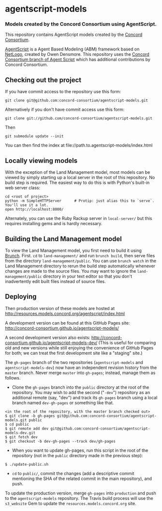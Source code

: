 agentscript-models
==================

### Models created by the Concord Consortium using AgentScript.

This repository contains AgentScript models created by the [Concord Consortium](http://www.concord.org).

[AgentScript](https://github.com/backspaces/agentscript) is a Agent Based Modeling (ABM) framework based on [NetLogo](http://ccl.northwestern.edu/netlogo/), created by Owen Densmore. This repository uses the [Concord Consortium branch of Agent Script](https://github.com/concord-consortium/agentscript) which has additional contributions by Concord Consortium.

## Checking out the project

If you have commit access to the repository use this form:

    git clone git@github.com:concord-consortium/agentscript-models.git

Alternatively if you don't have commit access use this form:

    git clone git://github.com/concord-consortium/agentscript-models.git

Then

    git submodule update --init

You can then find the index at file://path.to.agentscript-models/index.html

## Locally viewing models

With the exception of the Land Management model, most models can be viewed by simply starting up a local server in the root of this repository. No build step is required. The easiest way to do this is with Python's built-in web server class:

    cd <root of project>
    python -m SimpleHTTPServer      # Protip: just alias this to `serve`. You'll use it a lot.
    open http://localhost:8000/

Alternately, you can use the Ruby Rackup server in `local-server/` but this requires installing gems and is hardly necessary.

## Building the Land Management model

To view the Land Management model, you first need to build it using [Brunch](http://brunch.io/). First. `cd` to `land-management/` and run `brunch build`, then serve files from the directory `land-management/public`. You can use `brunch watch` in the Land Management directory to rerun the build step automatically whenever changes are made to the source files. You may want to ignore the `land-management/public` directory in your text editor so that you don't inadvertently edit built files instead of source files.

## Deploying

Then production version of these models are hosted at http://resources.models.concord.org/agentscript/index.html

A development version can be found at this GitHub Pages site: http://concord-consortium.github.io/agentscript-models/

A second development version also exists: http://concord-consortium.github.io/agentscript-models-dev/ (This is useful for comparing old and new versions while still enjoying the convenience of GitHub Pages for both; we can treat the first development site like a "staging" site.)

The `gh-pages` branch of the two repositories (`agentscript-models` and `agentscript-models-dev`) now have an independent revision history from the `master` branch. Never merge `master` into `gh-pages`; instead, manage them as follows.

* Clone the `gh-pages` branch into the `public` directory at the root of the repository. You may wish to add the second ("`-dev`") repository as an additional remote (say, "dev") and track its `gh-pages` branch using a local branch named `dev-gh-pages` or something like that.
```
<in the root of the repository, with the master branch checked out>
$ git clone -b gh-pages git@github.com:concord-consortium/agentscript-models.git public
$ cd public
$ git remote add dev git@github.com:concord-consortium/agentscript-models-dev.git
$ git fetch dev
$ git checkout -b dev-gh-pages --track dev/gh-pages
```
* When you want to update gh-pages, run this script in the root of the repository (not in the `public` directory made in 
the previous step):
```
$ ./update-public.sh
```
* `cd` to `public/`, commit the changes (add a descriptive commit mentioning the SHA of the related commit in the main repository), and push.

To update the production version, merge `gh-pages` into `production` and push to the `agentscript-models` repository. The Travis build process will use the `s3_website` Gem to update the `resources.models.concord.org` site.
